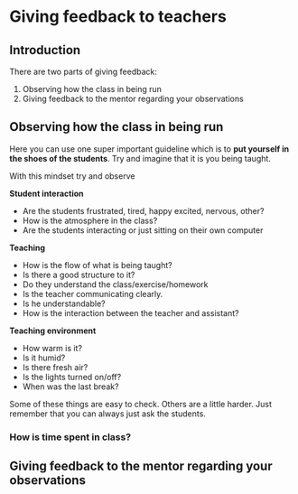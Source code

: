 # Giving feedback to teachers

## Introduction


There are two parts of giving feedback:
1. Observing how the class in being run
2. Giving feedback to the mentor regarding your observations

## Observing how the class in being run

Here you can use one super important guideline which is to **put yourself in the shoes of the students**. Try and imagine that it is you being taught. 

With this mindset try and observe


**Student interaction**
- Are the students frustrated, tired, happy excited, nervous, other?
- How is the atmosphere in the class? 
- Are the students interacting or just sitting on their own computer

**Teaching**
- How is the flow of what is being taught? 
- Is there a good structure to it?
- Do they understand the class/exercise/homework
- Is the teacher communicating clearly. 
- Is he understandable?
- How is the interaction between the teacher and assistant?

**Teaching environment**
- How warm is it? 
- Is it humid?
- Is there fresh air?
- Is the lights turned on/off?
- When was the last break?

Some of these things are easy to check. Others are a little harder. Just remember that you can always just ask the students.


### How is time spent in class?


## Giving feedback to the mentor regarding your observations

